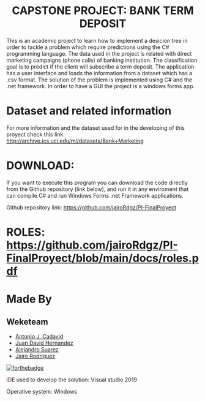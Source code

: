﻿<h1 align="center"> CAPSTONE PROJECT: BANK TERM DEPOSIT</h1>
 
This is an academic project to learn how to implement a desicion tree in order to tackle a problem which require predictions using the 
C# programming language.
The data used in the project is related with direct marketing campaigns (phone calls) of banking institution. 
The classification goal is to predict if the client will subscribe a term deposit. The application has a user interface and loads
the information from a dataset which has a .csv format.
The solution of the problem is implemented using C# and the .net framework. In order to have a GUI the project is a 
windows forms app.

# Dataset and related information
For more information and the dataset used for in the developing of this proyect check this link 
http://archive.ics.uci.edu/ml/datasets/Bank+Marketing 

# DOWNLOAD:

If you want to execute this program you can download the code directly from the Github repository (link below), and run it in any
enviroment that can compile C# and run Windows Forms .net Framework applications. 

Github repository link:
https://github.com/jairoRdgz/PI-FinalProyect

# ROLES: https://github.com/jairoRdgz/PI-FinalProyect/blob/main/docs/roles.pdf


# Made By
## Weketeam
+ [Antonio J. Cadavid](https://github.com/cadav1nci "cadav1nci")
+ [Juan David Hernandez](https://github.com/juanher0825 "juanher0825")
+ [Alejandro Suarez](https://github.com/ASuarez10 "ASuarez10")
+ [Jairo Rodriguez](https://github.com/jairoRdgz "jairoRdgz")

[![forthebadge](https://forthebadge.com/images/badges/made-with-c-sharp.svg)](https://forthebadge.com)

IDE used to develop the solution:
Visual studio 2019

Operative system:
Windows 

